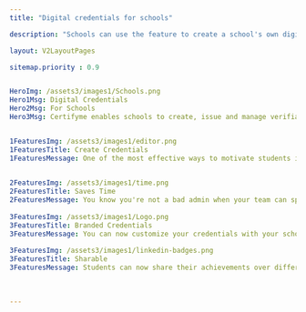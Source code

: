 ```yaml
---
title: "Digital credentials for schools"

description: "Schools can use the feature to create a school's own digital identity; this helps them build their brand and engage with potential students."

layout: V2LayoutPages

sitemap.priority : 0.9


HeroImg: /assets3/images1/Schools.png
Hero1Msg: Digital Credentials
Hero2Msg: For Schools
Hero3Msg: Certifyme enables schools to create, issue and manage verifiable certificates, badges, id cards, reports and many more.


1FeaturesImg: /assets3/images1/editor.png
1FeaturesTitle: Create Credentials
1FeaturesMessage: One of the most effective ways to motivate students is to provide them with credentials. Credentials are an important way for students to show their commitment, and they can have a significant impact on the engagement rate of your pupils. If you already have a student record system in place, we can help you create credentials for your students.

                  
2FeaturesImg: /assets3/images1/time.png
2FeaturesTitle: Saves Time
2FeaturesMessage: You know you're not a bad admin when your team can spend less time on the job. With Certifyme, we help you create, issue and manage credentials in just three easy steps. You can create credentials using just two clicks—and then send out hundreds of them with a single click. And creating a new credential is as simple as clicking a button. With our advanced management options, it's easy to see who has what credentials, how many they have and when they expire.
                  
3FeaturesImg: /assets3/images1/Logo.png
3FeaturesTitle: Branded Credentials
3FeaturesMessage: You can now customize your credentials with your school's domain, logo and footer. This makes it easy to make sure that you're creating a strong brand for your students and their accomplishments.
                  
3FeaturesImg: /assets3/images1/linkedin-badges.png
3FeaturesTitle: Sharable
3FeaturesMessage: Students can now share their achievements over different social media platforms to highlight their awards. The students will be able to post their achievements in the form of a screenshot, videos or a photo over various social media platforms such as Twitter, Facebook, Instagram and Snapchat. The students will also be able to share their achievements via email and SMS.
                  
                  
                  
---
```

